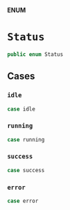 **ENUM**

# `Status`

```swift
public enum Status
```

## Cases
### `idle`

```swift
case idle
```

### `running`

```swift
case running
```

### `success`

```swift
case success
```

### `error`

```swift
case error
```
